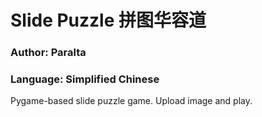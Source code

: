 # Slide Puzzle 拼图华容道
### Author: Paralta
### Language: Simplified Chinese
Pygame-based slide puzzle game. Upload image and play.